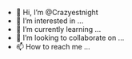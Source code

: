 - 👋 Hi, I’m @Crazyestnight
- 👀 I’m interested in ...
- 🌱 I’m currently learning ...
- 💞️ I’m looking to collaborate on ...
- 📫 How to reach me ...

<!---
Crazyestnight/Crazyestnight is a ✨ special ✨ repository because its `README.md` (this file) appears on your GitHub profile.
You can click the Preview link to take a look at your changes.
--->
